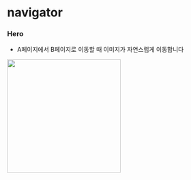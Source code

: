 # navigator



### Hero
- A페이지에서 B페이지로 이동할 때 이미지가 자연스럽게 이동합니다

<img src="https://user-images.githubusercontent.com/39526249/170744438-c63f1aee-f86e-4d52-b708-8f5bfebd085e.gif"  width="266" />
